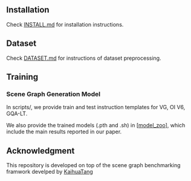 ## Installation

Check [INSTALL.md](INSTALL.md) for installation instructions.

## Dataset

Check [DATASET.md](DATASET.md) for instructions of dataset preprocessing.



## Training 

### Scene Graph Generation Model
In scripts/, we provide train and test instruction templates for VG, OI V6, GQA-LT.

We also provide the trained models (.pth and .sh) in [[model_zoo](https://pan.baidu.com/s/1kndK-j6FhZl7kmh14h5Uxg?pwd=69db)], which include the main results reported in our paper.



## Acknowledgment

This repository is developed on top of the scene graph benchmarking framwork develped by [KaihuaTang](https://github.com/KaihuaTang/Scene-Graph-Benchmark.pytorch)
